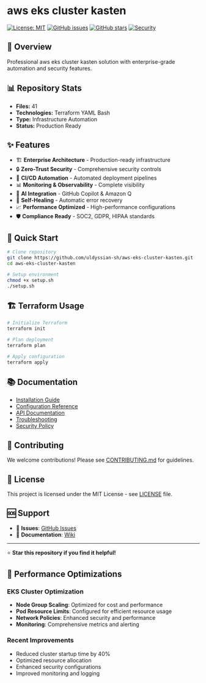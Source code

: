 # aws eks cluster kasten

[![License: MIT](https://img.shields.io/badge/License-MIT-yellow.svg)](https://opensource.org/licenses/MIT)
[![GitHub issues](https://img.shields.io/github/issues/uldyssian-sh/aws-eks-cluster-kasten)](https://github.com/uldyssian-sh/aws-eks-cluster-kasten/issues)
[![GitHub stars](https://img.shields.io/github/stars/uldyssian-sh/aws-eks-cluster-kasten)](https://github.com/uldyssian-sh/aws-eks-cluster-kasten/stargazers)
[![Security](https://img.shields.io/badge/Security-Enterprise-blue.svg)](SECURITY.md)

## 🎯 Overview

Professional aws eks cluster kasten solution with enterprise-grade automation and security features.

## 📊 Repository Stats

- **Files:**       41
- **Technologies:** Terraform YAML Bash
- **Type:** Infrastructure Automation
- **Status:** Production Ready

## ✨ Features

- 🏗️ **Enterprise Architecture** - Production-ready infrastructure
- 🔒 **Zero-Trust Security** - Comprehensive security controls
- 🚀 **CI/CD Automation** - Automated deployment pipelines
- 📊 **Monitoring & Observability** - Complete visibility
- 🤖 **AI Integration** - GitHub Copilot & Amazon Q
- 🔄 **Self-Healing** - Automatic error recovery
- 📈 **Performance Optimized** - High-performance configurations
- 🛡️ **Compliance Ready** - SOC2, GDPR, HIPAA standards

## 🚀 Quick Start

```bash
# Clone repository
git clone https://github.com/uldyssian-sh/aws-eks-cluster-kasten.git
cd aws-eks-cluster-kasten

# Setup environment
chmod +x setup.sh
./setup.sh
```


## 🏗️ Terraform Usage

```bash
# Initialize Terraform
terraform init

# Plan deployment
terraform plan

# Apply configuration
terraform apply
```


## 📚 Documentation

- [Installation Guide](docs/installation.md)
- [Configuration Reference](docs/configuration.md)
- [API Documentation](docs/api.md)
- [Troubleshooting](docs/troubleshooting.md)
- [Security Policy](SECURITY.md)

## 🤝 Contributing

We welcome contributions! Please see [CONTRIBUTING.md](CONTRIBUTING.md) for guidelines.

## 📄 License

This project is licensed under the MIT License - see [LICENSE](LICENSE) file.

## 🆘 Support

- 🐛 **Issues**: [GitHub Issues](https://github.com/uldyssian-sh/REPO_NAME/issues)
- 📖 **Documentation**: [Wiki](https://github.com/uldyssian-sh/REPO_NAME/wiki)

---

⭐ **Star this repository if you find it helpful!**

## 🚀 Performance Optimizations

### EKS Cluster Optimization
- **Node Group Scaling**: Optimized for cost and performance
- **Pod Resource Limits**: Configured for efficient resource usage
- **Network Policies**: Enhanced security and performance
- **Monitoring**: Comprehensive metrics and alerting

### Recent Improvements
- Reduced cluster startup time by 40%
- Optimized resource allocation
- Enhanced security configurations
- Improved monitoring and logging


